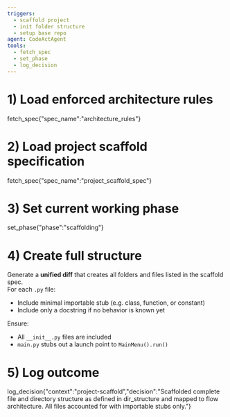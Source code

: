 ```yaml
---
triggers:
  - scaffold project
  - init folder structure
  - setup base repo
agent: CodeActAgent
tools:
  - fetch_spec
  - set_phase
  - log_decision
---
```


# 1) Load enforced architecture rules
fetch_spec{"spec_name":"architecture_rules"}

# 2) Load project scaffold specification
fetch_spec{"spec_name":"project_scaffold_spec"}

# 3) Set current working phase
set_phase{"phase":"scaffolding"}

# 4) Create full structure
Generate a **unified diff** that creates all folders and files listed in the scaffold spec.  
For each `.py` file:
- Include minimal importable stub (e.g. class, function, or constant)  
- Include only a docstring if no behavior is known yet  

Ensure:
- All `__init__.py` files are included  
- `main.py` stubs out a launch point to `MainMenu().run()`

# 5) Log outcome
log_decision{"context":"project-scaffold","decision":"Scaffolded complete file and directory structure as defined in dir_structure and mapped to flow architecture. All files accounted for with importable stubs only."}
